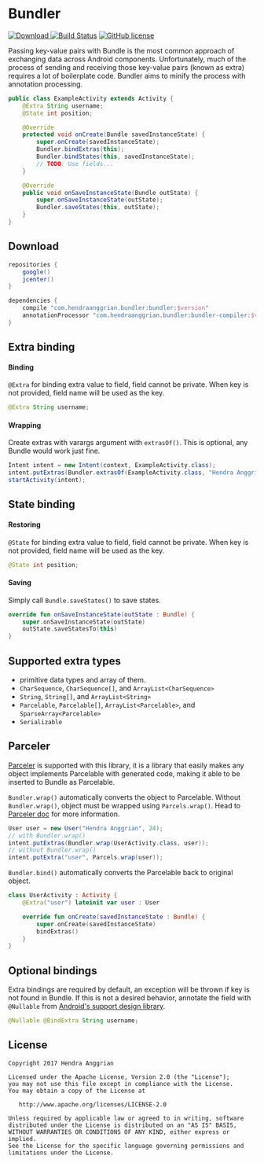 Bundler
=======
[![Download](https://api.bintray.com/packages/hendraanggrian/bundler/bundler/images/download.svg) ](https://bintray.com/hendraanggrian/bundler/bundler/_latestVersion)
[![Build Status](https://travis-ci.org/hendraanggrian/bundler.svg)](https://travis-ci.org/hendraanggrian/bundler)
[![GitHub license](https://img.shields.io/badge/license-Apache%20License%202.0-blue.svg?style=flat)](http://www.apache.org/licenses/LICENSE-2.0)

Passing key-value pairs with Bundle is the most common approach of exchanging data across Android components.
Unfortunately, much of the process of sending and receiving those key-value pairs (known as extra) requires a lot of boilerplate code.
Bundler aims to minify the process with annotation processing.

```java
public class ExampleActivity extends Activity {
    @Extra String username;
    @State int position;

    @Override
    protected void onCreate(Bundle savedInstanceState) {
        super.onCreate(savedInstanceState);
        Bundler.bindExtras(this);
        Bundler.bindStates(this, savedInstanceState);
        // TODO: Use fields...
    }

    @Override
    public void onSaveInstanceState(Bundle outState) {
        super.onSaveInstanceState(outState);
        Bundler.saveStates(this, outState);
    }
}
```

Download
--------
```gradle
repositories {
    google()
    jcenter()
}

dependencies {
    compile "com.hendraanggrian.bundler:bundler:$version"
    annotationProcessor "com.hendraanggrian.bundler:bundler-compiler:$version" // or kapt if this is a kotlin project
}
```

Extra binding
-------------
#### Binding
`@Extra` for binding extra value to field, field cannot be private.
When key is not provided, field name will be used as the key.
```java
@Extra String username;
```

#### Wrapping
Create extras with varargs argument with `extrasOf()`.
This is optional, any Bundle would work just fine.
```java
Intent intent = new Intent(context, ExampleActivity.class);
intent.putExtras(Bundler.extrasOf(ExampleActivity.class, "Hendra Anggrian", 24));
startActivity(intent);
```

State binding
-------------
#### Restoring
`@State` for binding extra value to field, field cannot be private.
When key is not provided, field name will be used as the key.
```java
@State int position;
```

#### Saving
Simply call `Bundle.saveStates()` to save states.
```kotlin
override fun onSaveInstanceState(outState : Bundle) {
    super.onSaveInstanceState(outState)
    outState.saveStatesTo(this)
}
```

Supported extra types
---------------------
 * primitive data types and array of them.
 * `CharSequence`, `CharSequence[]`, and `ArrayList<CharSequence>`
 * `String`, `String[]`, and `ArrayList<String>`
 * `Parcelable`, `Parcelable[]`, `ArrayList<Parcelable>`,
   and `SparseArray<Parcelable>`
 * `Serializable`

Parceler
--------
[Parceler][parceler] is supported with this library, it is a library that easily makes any object implements Parcelable with generated code, making it able to be inserted to Bundle as Parcelable.

`Bundler.wrap()` automatically converts the object to Parcelable.
Without `Bundler.wrap()`, object must be wrapped using `Parcels.wrap()`.
Head to [Parceler doc][parceler] for more information.
```java
User user = new User("Hendra Anggrian", 24);
// with Bundler.wrap()
intent.putExtras(Bundler.wrap(UserActivity.class, user));
// without Bundler.wrap()
intent.putExtra("user", Parcels.wrap(user));
```

`Bundler.bind()` automatically converts the Parcelable back to original object.
```kotlin
class UserActivity : Activity {
    @Extra("user") lateinit var user : User

    override fun onCreate(savedInstanceState : Bundle) {
        super.onCreate(savedInstanceState)
        bindExtras()
    }
}
```

Optional bindings
-----------------
Extra bindings are required by default, an exception will be thrown if key is not found in Bundle.
If this is not a desired behavior, annotate the field with `@Nullable` from [Android's support design library][support-annotations].
```java
@Nullable @BindExtra String username;
```

License
-------
    Copyright 2017 Hendra Anggrian

    Licensed under the Apache License, Version 2.0 (the "License");
    you may not use this file except in compliance with the License.
    You may obtain a copy of the License at

       http://www.apache.org/licenses/LICENSE-2.0

    Unless required by applicable law or agreed to in writing, software
    distributed under the License is distributed on an "AS IS" BASIS,
    WITHOUT WARRANTIES OR CONDITIONS OF ANY KIND, either express or implied.
    See the License for the specific language governing permissions and
    limitations under the License.

[parceler]: https://github.com/johncarl81/parceler
[support-annotations]: http://tools.android.com/tech-docs/support-annotations

